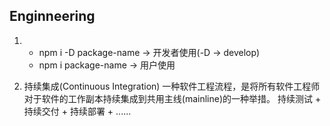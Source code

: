 ## Enginneering

1. 
    - npm i -D package-name -> 开发者使用(-D -> develop)
    - npm i package-name -> 用户使用

2. 持续集成(Continuous Integration)
一种软件工程流程，是将所有软件工程师对于软件的工作副本持续集成到共用主线(mainline)的一种举措。
持续测试 + 持续交付 + 持续部署 + ......